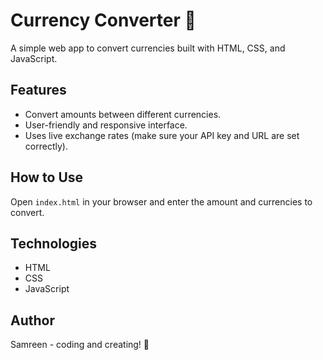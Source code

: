 # Currency Converter 💱

A simple web app to convert currencies built with HTML, CSS, and JavaScript.

## Features

- Convert amounts between different currencies.
- User-friendly and responsive interface.
- Uses live exchange rates (make sure your API key and URL are set correctly).

## How to Use

Open `index.html` in your browser and enter the amount and currencies to convert.

## Technologies

- HTML  
- CSS  
- JavaScript  

## Author

Samreen - coding and creating! 🚀
